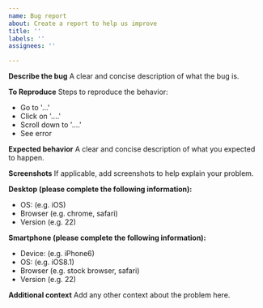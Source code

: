```yaml
---
name: Bug report
about: Create a report to help us improve
title: ''
labels: ''
assignees: ''

---
```


**Describe the bug**
A clear and concise description of what the bug is.

**To Reproduce**
Steps to reproduce the behavior:

+  Go to '...'
+  Click on '....'
+  Scroll down to '....'
+  See error

**Expected behavior**
A clear and concise description of what you expected to happen.

**Screenshots**
If applicable, add screenshots to help explain your problem.

**Desktop (please complete the following information):**

+  OS: (e.g. iOS)
+  Browser (e.g. chrome, safari)
+  Version (e.g. 22)

**Smartphone (please complete the following information):**

+  Device: (e.g. iPhone6)
+  OS: (e.g. iOS8.1)
+  Browser (e.g. stock browser, safari)
+  Version (e.g. 22)

**Additional context**
Add any other context about the problem here.
